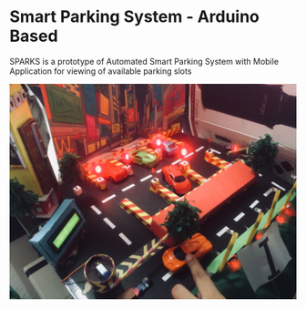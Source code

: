 # Smart Parking System - Arduino Based

SPARKS is a prototype of Automated Smart Parking System with Mobile Application for viewing of available parking slots

![](SmartParkingSystem.jpeg)

